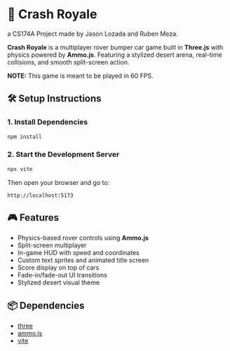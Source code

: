 # 🚗 Crash Royale

a CS174A Project made by Jason Lozada and Ruben Meza.

**Crash Royale** is a multiplayer rover bumper car game built in **Three.js** with physics powered by **Ammo.js**. Featuring a stylized desert arena, real-time collisions, and smooth split-screen action.

**NOTE:** This game is meant to be played in 60 FPS.

## 🛠 Setup Instructions

### 1. Install Dependencies

```bash
npm install
```

### 2. Start the Development Server
```bash
npx vite
```
Then open your browser and go to:
```arduino
http://localhost:5173
```

## 🎮 Features

- Physics-based rover controls using **Ammo.js**
- Split-screen multiplayer
- In-game HUD with speed and coordinates
- Custom text sprites and animated title screen
- Score display on top of cars
- Fade-in/fade-out UI transitions
- Stylized desert visual theme

## 📦 Dependencies

- [three](https://threejs.org/)
- [ammo.js](https://github.com/kripken/ammo.js/)
- [vite](https://vitejs.dev/)
